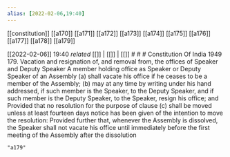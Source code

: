 ```yaml
---
alias: [2022-02-06,19:40]
---
```

[[constitution]] [[a170]] [[a171]] [[a172]] [[a173]] [[a174]] [[a175]] [[a176]] [[a177]] [[a178]] [[a179]]

[[2022-02-06]] 19:40 _related_ [[]] | [[]] | [[]] # # #
Constitution Of India 1949
179. Vacation and resignation of, and removal from, the offices of Speaker and Deputy Speaker A member holding office as Speaker or Deputy Speaker of an Assembly
(a) shall vacate his office if he ceases to be a member of the Assembly;
(b) may at any time by writing under his hand addressed, if such member is the Speaker, to the Deputy Speaker, and if such member is the Deputy Speaker, to the Speaker, resign his office; and Provided that no resolution for the purpose of clause (c) shall be moved unless at least fourteen days notice has been given of the intention to move the resolution: Provided further that, whenever the Assembly is dissolved, the Speaker shall not vacate his office until immediately before the first meeting of the Assembly after the dissolution

```query
"a179"
```
